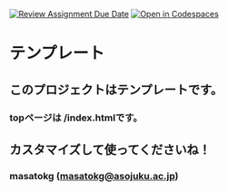 [![Review Assignment Due Date](https://classroom.github.com/assets/deadline-readme-button-22041afd0340ce965d47ae6ef1cefeee28c7c493a6346c4f15d667ab976d596c.svg)](https://classroom.github.com/a/gQ83CRER)
[![Open in Codespaces](https://classroom.github.com/assets/launch-codespace-2972f46106e565e64193e422d61a12cf1da4916b45550586e14ef0a7c637dd04.svg)](https://classroom.github.com/open-in-codespaces?assignment_repo_id=16595908)
# テンプレート
## このプロジェクトはテンプレートです。
### topページは /index.htmlです。
## カスタマイズして使ってくださいね！
### masatokg (masatokg@asojuku.ac.jp)
